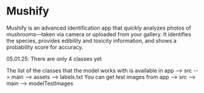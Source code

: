 # Mushify
Mushify is an advanced identification app that quickly analyzes photos of mushrooms—taken via camera or uploaded from your gallery. It identifies the species,  provides edibility and toxicity information, and shows a probability score for accuracy. 


05.01.25: There are only 4 classes yet


The list of the classes that the model works with is available in app --> src --> main --> assets --> labels.txt
You can get test images from app --> src --> main --> modelTestImages
